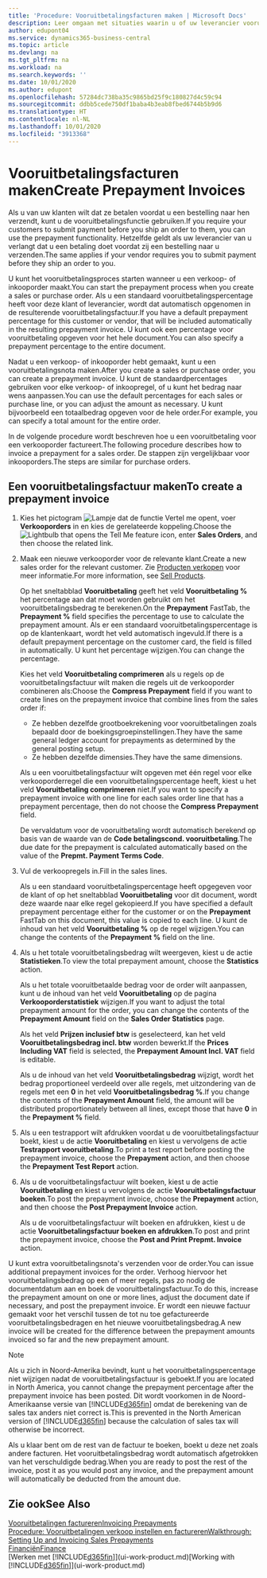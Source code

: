 ```yaml
---
title: 'Procedure: Vooruitbetalingsfacturen maken | Microsoft Docs'
description: Leer omgaan met situaties waarin u of uw leverancier vooruitbetaling verlangt.
author: edupont04
ms.service: dynamics365-business-central
ms.topic: article
ms.devlang: na
ms.tgt_pltfrm: na
ms.workload: na
ms.search.keywords: ''
ms.date: 10/01/2020
ms.author: edupont
ms.openlocfilehash: 57284dc738ba35c9865bd25f9c180827d4c59c94
ms.sourcegitcommit: ddbb5cede750df1baba4b3eab8fbed6744b5b9d6
ms.translationtype: HT
ms.contentlocale: nl-NL
ms.lasthandoff: 10/01/2020
ms.locfileid: "3913368"
---
```

# <a name="create-prepayment-invoices"></a><span data-ttu-id="2f31f-103">Vooruitbetalingsfacturen maken</span><span class="sxs-lookup"><span data-stu-id="2f31f-103">Create Prepayment Invoices</span></span>

<span data-ttu-id="2f31f-104">Als u van uw klanten wilt dat ze betalen voordat u een bestelling naar hen verzendt, kunt u de vooruitbetalingsfunctie gebruiken.</span><span class="sxs-lookup"><span data-stu-id="2f31f-104">If you require your customers to submit payment before you ship an order to them, you can use the prepayment functionality.</span></span> <span data-ttu-id="2f31f-105">Hetzelfde geldt als uw leverancier van u verlangt dat u een betaling doet voordat zij een bestelling naar u verzenden.</span><span class="sxs-lookup"><span data-stu-id="2f31f-105">The same applies if your vendor requires you to submit payment before they ship an order to you.</span></span>  

<span data-ttu-id="2f31f-106">U kunt het vooruitbetalingsproces starten wanneer u een verkoop- of inkooporder maakt.</span><span class="sxs-lookup"><span data-stu-id="2f31f-106">You can start the prepayment process when you create a sales or purchase order.</span></span> <span data-ttu-id="2f31f-107">Als u een standaard vooruitbetalingspercentage heeft voor deze klant of leverancier, wordt dat automatisch opgenomen in de resulterende vooruitbetalingsfactuur.</span><span class="sxs-lookup"><span data-stu-id="2f31f-107">If you have a default prepayment percentage for this customer or vendor, that will be included automatically in the resulting prepayment invoice.</span></span> <span data-ttu-id="2f31f-108">U kunt ook een percentage voor vooruitbetaling opgeven voor het hele document.</span><span class="sxs-lookup"><span data-stu-id="2f31f-108">You can also specify a prepayment percentage to the entire document.</span></span>

<span data-ttu-id="2f31f-109">Nadat u een verkoop- of inkooporder hebt gemaakt, kunt u een vooruitbetalingsnota maken.</span><span class="sxs-lookup"><span data-stu-id="2f31f-109">After you create a sales or purchase order, you can create a prepayment invoice.</span></span> <span data-ttu-id="2f31f-110">U kunt de standaardpercentages gebruiken voor elke verkoop- of inkoopregel, of u kunt het bedrag naar wens aanpassen.</span><span class="sxs-lookup"><span data-stu-id="2f31f-110">You can use the default percentages for each sales or purchase line, or you can adjust the amount as necessary.</span></span> <span data-ttu-id="2f31f-111">U kunt bijvoorbeeld een totaalbedrag opgeven voor de hele order.</span><span class="sxs-lookup"><span data-stu-id="2f31f-111">For example, you can specify a total amount for the entire order.</span></span>  

<span data-ttu-id="2f31f-112">In de volgende procedure wordt beschreven hoe u een vooruitbetaling voor een verkooporder factureert.</span><span class="sxs-lookup"><span data-stu-id="2f31f-112">The following procedure describes how to invoice a prepayment for a sales order.</span></span> <span data-ttu-id="2f31f-113">De stappen zijn vergelijkbaar voor inkooporders.</span><span class="sxs-lookup"><span data-stu-id="2f31f-113">The steps are similar for purchase orders.</span></span>  

## <a name="to-create-a-prepayment-invoice"></a><span data-ttu-id="2f31f-114">Een vooruitbetalingsfactuur maken</span><span class="sxs-lookup"><span data-stu-id="2f31f-114">To create a prepayment invoice</span></span>

1. <span data-ttu-id="2f31f-115">Kies het pictogram ![Lampje dat de functie Vertel me opent](media/ui-search/search_small.png "Vertel me wat u wilt doen"), voer **Verkooporders** in en kies de gerelateerde koppeling.</span><span class="sxs-lookup"><span data-stu-id="2f31f-115">Choose the ![Lightbulb that opens the Tell Me feature](media/ui-search/search_small.png "Tell me what you want to do") icon, enter **Sales Orders**, and then choose the related link.</span></span>  
2. <span data-ttu-id="2f31f-116">Maak een nieuwe verkooporder voor de relevante klant.</span><span class="sxs-lookup"><span data-stu-id="2f31f-116">Create a new sales order for the relevant customer.</span></span> <span data-ttu-id="2f31f-117">Zie [Producten verkopen](sales-how-sell-products.md) voor meer informatie.</span><span class="sxs-lookup"><span data-stu-id="2f31f-117">For more information, see [Sell Products](sales-how-sell-products.md).</span></span>  

    <span data-ttu-id="2f31f-118">Op het sneltabblad **Vooruitbetaling** geeft het veld **Vooruitbetaling %** het percentage aan dat moet worden gebruikt om het vooruitbetalingsbedrag te berekenen.</span><span class="sxs-lookup"><span data-stu-id="2f31f-118">On the **Prepayment** FastTab, the **Prepayment %** field specifies the percentage to use to calculate the prepayment amount.</span></span> <span data-ttu-id="2f31f-119">Als er een standaard vooruitbetalingspercentage is op de klantenkaart, wordt het veld automatisch ingevuld.</span><span class="sxs-lookup"><span data-stu-id="2f31f-119">If there is a default prepayment percentage on the customer card, the field is filled in automatically.</span></span> <span data-ttu-id="2f31f-120">U kunt het percentage wijzigen.</span><span class="sxs-lookup"><span data-stu-id="2f31f-120">You can change the percentage.</span></span> <!--This percentage is applied to lines where the item on that line does not already specify a prepayment percentage. The prepayment percentage is only copied from the header to lines that do not copy the default prepayment percentage from the item.-->  

    <span data-ttu-id="2f31f-121">Kies het veld **Vooruitbetaling comprimeren** als u regels op de vooruitbetalingsfactuur wilt maken die regels uit de verkooporder combineren als:</span><span class="sxs-lookup"><span data-stu-id="2f31f-121">Choose the **Compress Prepayment** field if you want to create lines on the prepayment invoice that combine lines from the sales order if:</span></span>  

    - <span data-ttu-id="2f31f-122">Ze hebben dezelfde grootboekrekening voor vooruitbetalingen zoals bepaald door de boekingsgroepinstellingen.</span><span class="sxs-lookup"><span data-stu-id="2f31f-122">They have the same general ledger account for prepayments as determined by the general posting setup.</span></span>  
    - <span data-ttu-id="2f31f-123">Ze hebben dezelfde dimensies.</span><span class="sxs-lookup"><span data-stu-id="2f31f-123">They have the same dimensions.</span></span>  

    <span data-ttu-id="2f31f-124">Als u een vooruitbetalingsfactuur wilt opgeven met één regel voor elke verkooporderregel die een vooruitbetalingspercentage heeft, kiest u het veld **Vooruitbetaling comprimeren** niet.</span><span class="sxs-lookup"><span data-stu-id="2f31f-124">If you want to specify a prepayment invoice with one line for each sales order line that has a prepayment percentage, then do not choose the **Compress Prepayment** field.</span></span>  

    <span data-ttu-id="2f31f-125">De vervaldatum voor de vooruitbetaling wordt automatisch berekend op basis van de waarde van de **Code betalingscond. vooruitbetaling**.</span><span class="sxs-lookup"><span data-stu-id="2f31f-125">The due date for the prepayment is calculated automatically based on the value of the **Prepmt. Payment Terms Code**.</span></span>

3. <span data-ttu-id="2f31f-126">Vul de verkoopregels in.</span><span class="sxs-lookup"><span data-stu-id="2f31f-126">Fill in the sales lines.</span></span>  

    <span data-ttu-id="2f31f-127">Als u een standaard vooruitbetalingspercentage heeft opgegeven voor de klant of op het sneltabblad **Vooruitbetaling** voor dit document, wordt deze waarde naar elke regel gekopieerd.</span><span class="sxs-lookup"><span data-stu-id="2f31f-127">If you have specified a default prepayment percentage either for the customer or on the **Prepayment** FastTab on this document, this value is copied to each line.</span></span> <span data-ttu-id="2f31f-128">U kunt de inhoud van het veld **Vooruitbetaling %** op de regel wijzigen.</span><span class="sxs-lookup"><span data-stu-id="2f31f-128">You can change the contents of the **Prepayment %** field on the line.</span></span>  

4. <span data-ttu-id="2f31f-129">Als u het totale vooruitbetalingsbedrag wilt weergeven, kiest u de actie **Statistieken**.</span><span class="sxs-lookup"><span data-stu-id="2f31f-129">To view the total prepayment amount, choose the **Statistics** action.</span></span>

    <span data-ttu-id="2f31f-130">Als u het totale vooruitbetaalde bedrag voor de order wilt aanpassen, kunt u de inhoud van het veld **Vooruitbetaling** op de pagina **Verkooporderstatistiek** wijzigen.</span><span class="sxs-lookup"><span data-stu-id="2f31f-130">If you want to adjust the total prepayment amount for the order, you can change the contents of the **Prepayment Amount** field on the **Sales Order Statistics** page.</span></span>  

    <span data-ttu-id="2f31f-131">Als het veld **Prijzen inclusief btw** is geselecteerd, kan het veld **Vooruitbetalingsbedrag incl. btw** worden bewerkt.</span><span class="sxs-lookup"><span data-stu-id="2f31f-131">If the **Prices Including VAT** field is selected, the **Prepayment Amount Incl. VAT** field is editable.</span></span>  

    <span data-ttu-id="2f31f-132">Als u de inhoud van het veld **Vooruitbetalingsbedrag** wijzigt, wordt het bedrag proportioneel verdeeld over alle regels, met uitzondering van de regels met een **0** in het veld **Vooruitbetalingsbedrag %**.</span><span class="sxs-lookup"><span data-stu-id="2f31f-132">If you change the contents of the **Prepayment Amount** field, the amount will be distributed proportionately between all lines, except those that have **0** in the **Prepayment %** field.</span></span>  

5. <span data-ttu-id="2f31f-133">Als u een testrapport wilt afdrukken voordat u de vooruitbetalingsfactuur boekt, kiest u de actie **Vooruitbetaling** en kiest u vervolgens de actie **Testrapport vooruitbetaling**.</span><span class="sxs-lookup"><span data-stu-id="2f31f-133">To print a test report before posting the prepayment invoice, choose the **Prepayment** action, and then choose the **Prepayment Test Report** action.</span></span>  
6. <span data-ttu-id="2f31f-134">Als u de vooruitbetalingsfactuur wilt boeken, kiest u de actie **Vooruitbetaling** en kiest u vervolgens de actie **Vooruitbetalingsfactuur boeken**.</span><span class="sxs-lookup"><span data-stu-id="2f31f-134">To post the prepayment invoice, choose the **Prepayment** action, and then choose the **Post Prepayment Invoice** action.</span></span>  

    <span data-ttu-id="2f31f-135">Als u de vooruitbetalingsfactuur wilt boeken en afdrukken, kiest u de actie **Vooruitbetalingsfactuur boeken en afdrukken**.</span><span class="sxs-lookup"><span data-stu-id="2f31f-135">To post and print the prepayment invoice, choose the **Post and Print Prepmt. Invoice** action.</span></span>  

<span data-ttu-id="2f31f-136">U kunt extra vooruitbetalingsnota's verzenden voor de order.</span><span class="sxs-lookup"><span data-stu-id="2f31f-136">You can issue additional prepayment invoices for the order.</span></span> <span data-ttu-id="2f31f-137">Verhoog hiervoor het vooruitbetalingsbedrag op een of meer regels, pas zo nodig de documentdatum aan en boek de vooruitbetalingsfactuur.</span><span class="sxs-lookup"><span data-stu-id="2f31f-137">To do this, increase the prepayment amount on one or more lines, adjust the document date if necessary, and post the prepayment invoice.</span></span> <span data-ttu-id="2f31f-138">Er wordt een nieuwe factuur gemaakt voor het verschil tussen de tot nu toe gefactureerde vooruitbetalingsbedragen en het nieuwe vooruitbetalingsbedrag.</span><span class="sxs-lookup"><span data-stu-id="2f31f-138">A new invoice will be created for the difference between the prepayment amounts invoiced so far and the new prepayment amount.</span></span>  

> [!NOTE]  
> <span data-ttu-id="2f31f-139">Als u zich in Noord-Amerika bevindt, kunt u het vooruitbetalingspercentage niet wijzigen nadat de vooruitbetalingsfactuur is geboekt.</span><span class="sxs-lookup"><span data-stu-id="2f31f-139">If you are located in North America, you cannot change the prepayment percentage after the prepayment invoice has been posted.</span></span> <span data-ttu-id="2f31f-140">Dit wordt voorkomen in de Noord-Amerikaanse versie van [!INCLUDE[d365fin](includes/d365fin_md.md)] omdat de berekening van de sales tax anders niet correct is.</span><span class="sxs-lookup"><span data-stu-id="2f31f-140">This is prevented in the North American version of [!INCLUDE[d365fin](includes/d365fin_md.md)] because the calculation of sales tax will otherwise be incorrect.</span></span>  

 <span data-ttu-id="2f31f-141">Als u klaar bent om de rest van de factuur te boeken, boekt u deze net zoals andere facturen. Het vooruitbetalingsbedrag wordt automatisch afgetrokken van het verschuldigde bedrag.</span><span class="sxs-lookup"><span data-stu-id="2f31f-141">When you are ready to post the rest of the invoice, post it as you would post any invoice, and the prepayment amount will automatically be deducted from the amount due.</span></span>  

## <a name="see-also"></a><span data-ttu-id="2f31f-142">Zie ook</span><span class="sxs-lookup"><span data-stu-id="2f31f-142">See Also</span></span>

[<span data-ttu-id="2f31f-143">Vooruitbetalingen factureren</span><span class="sxs-lookup"><span data-stu-id="2f31f-143">Invoicing Prepayments</span></span>](finance-invoice-prepayments.md)  
[<span data-ttu-id="2f31f-144">Procedure: Vooruitbetalingen verkoop instellen en factureren</span><span class="sxs-lookup"><span data-stu-id="2f31f-144">Walkthrough: Setting Up and Invoicing Sales Prepayments</span></span>](walkthrough-setting-up-and-invoicing-sales-prepayments.md)  
[<span data-ttu-id="2f31f-145">Financiën</span><span class="sxs-lookup"><span data-stu-id="2f31f-145">Finance</span></span>](finance.md)  
<span data-ttu-id="2f31f-146">[Werken met [!INCLUDE[d365fin](includes/d365fin_md.md)]](ui-work-product.md)</span><span class="sxs-lookup"><span data-stu-id="2f31f-146">[Working with [!INCLUDE[d365fin](includes/d365fin_md.md)]](ui-work-product.md)</span></span>
